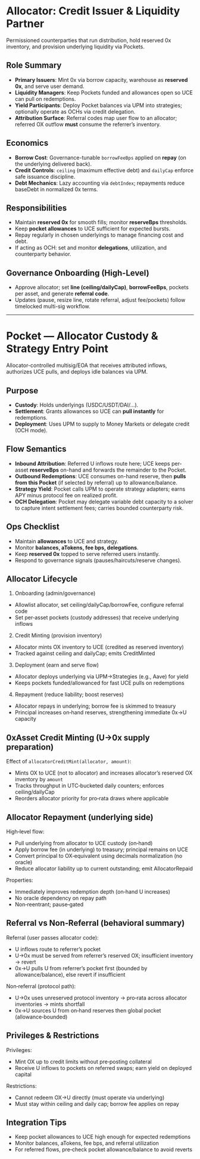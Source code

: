 # Allocator: Credit Issuer & Liquidity Partner

Permissioned counterparties that run distribution, hold reserved 0x inventory, and provision underlying liquidity via Pockets.

## Role Summary

* **Primary Issuers**: Mint 0x via borrow capacity, warehouse as **reserved 0x**, and serve user demand.
* **Liquidity Managers**: Keep Pockets funded and allowances open so UCE can pull on redemptions.
* **Yield Participants**: Deploy Pocket balances via UPM into strategies; optionally operate as OCHs via credit delegation.
* **Attribution Surface**: Referral codes map user flow to an allocator; referred OX outflow **must** consume the referrer’s inventory.

## Economics

* **Borrow Cost**: Governance-tunable `borrowFeeBps` applied on **repay** (on the underlying delivered back).
* **Credit Controls**: `ceiling` (maximum effective debt) and `dailyCap` enforce safe issuance discipline.
* **Debt Mechanics**: Lazy accounting via `debtIndex`; repayments reduce baseDebt in normalized 0x terms.

## Responsibilities

* Maintain **reserved 0x** for smooth fills; monitor **reserveBps** thresholds.
* Keep **pocket allowances** to UCE sufficient for expected bursts.
* Repay regularly in chosen underlyings to manage financing cost and debt.
* If acting as OCH: set and monitor **delegations**, utilization, and counterparty behavior.

## Governance Onboarding (High-Level)

* Approve allocator; set **line (ceiling/dailyCap)**, **borrowFeeBps**, pockets per asset, and generate **referral code**.
* Updates (pause, resize line, rotate referral, adjust fee/pockets) follow timelocked multi-sig workflow.

---

# Pocket — Allocator Custody & Strategy Entry Point

Allocator-controlled multisig/EOA that receives attributed inflows, authorizes UCE pulls, and deploys idle balances via UPM.

## Purpose

* **Custody**: Holds underlyings (USDC/USDT/DAI/…).
* **Settlement**: Grants allowances so UCE can **pull instantly** for redemptions.
* **Deployment**: Uses UPM to supply to Money Markets or delegate credit (OCH mode).

## Flow Semantics

* **Inbound Attribution**: Referred U inflows route here; UCE keeps per-asset **reserveBps** on-hand and forwards the remainder to the Pocket.
* **Outbound Redemptions**: UCE consumes on-hand reserve, then **pulls from this Pocket** (if selected by referral) up to allowance/balance.
* **Strategy Yield**: Pocket calls UPM to operate strategy adapters; earns APY minus protocol fee on realized profit.
* **OCH Delegation**: Pocket may delegate variable debt capacity to a solver to capture intent settlement fees; carries bounded counterparty risk.

## Ops Checklist

* Maintain **allowances** to UCE and strategy.
* Monitor **balances, aTokens, fee bps, delegations**.
* Keep **reserved 0x** topped to serve referred users instantly.
* Respond to governance signals (pauses/haircuts/reserve changes).

## Allocator Lifecycle

1) Onboarding (admin/governance)
- Allowlist allocator, set ceiling/dailyCap/borrowFee, configure referral code
- Set per‑asset pockets (custody addresses) that receive underlying inflows

2) Credit Minting (provision inventory)
- Allocator mints OX inventory to UCE (credited as reserved inventory)
- Tracked against ceiling and dailyCap; emits CreditMinted

3) Deployment (earn and serve flow)
- Allocator deploys underlying via UPM→Strategies (e.g., Aave) for yield
- Keeps pockets funded/allowanced for fast UCE pulls on redemptions

4) Repayment (reduce liability; boost reserves)
- Allocator repays in underlying; borrow fee is skimmed to treasury
- Principal increases on‑hand reserves, strengthening immediate 0x→U capacity

## 0xAsset Credit Minting (U→0x supply preparation)

Effect of `allocatorCreditMint(allocator, amount)`:
- Mints OX to UCE (not to allocator) and increases allocator’s reserved OX inventory by `amount`
- Tracks throughput in UTC‑bucketed daily counters; enforces ceiling/dailyCap
- Reorders allocator priority for pro‑rata draws where applicable

## Allocator Repayment (underlying side)

High‑level flow:
- Pull underlying from allocator to UCE custody (on‑hand)
- Apply borrow fee (in underlying) to treasury; principal remains on UCE
- Convert principal to OX‑equivalent using decimals normalization (no oracle)
- Reduce allocator liability up to current outstanding; emit AllocatorRepaid

Properties:
- Immediately improves redemption depth (on‑hand U increases)
- No oracle dependency on repay path
- Non‑reentrant; pause‑gated

## Referral vs Non‑Referral (behavioral summary)

Referral (user passes allocator code):
- U inflows route to referrer’s pocket
- U→0x must be served from referrer’s reserved OX; insufficient inventory → revert
- 0x→U pulls U from referrer’s pocket first (bounded by allowance/balance), else revert if insufficient

Non‑referral (protocol path):
- U→0x uses unreserved protocol inventory → pro‑rata across allocator inventories → mints shortfall
- 0x→U sources U from on‑hand reserves then global pocket (allowance‑bounded)

## Privileges & Restrictions

Privileges:
- Mint OX up to credit limits without pre‑posting collateral
- Receive U inflows to pockets on referred swaps; earn yield on deployed capital

Restrictions:
- Cannot redeem OX→U directly (must operate via underlying)
- Must stay within ceiling and daily cap; borrow fee applies on repay

## Integration Tips

- Keep pocket allowances to UCE high enough for expected redemptions
- Monitor balances, aTokens, fee bps, and referral utilization
- For referred flows, pre‑check pocket allowance/balance to avoid reverts
